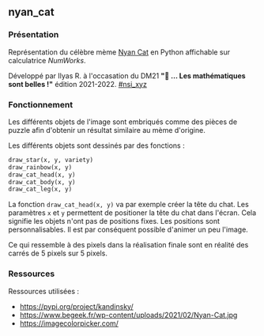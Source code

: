 ## nyan_cat

### Présentation

Représentation du célèbre mème [Nyan Cat](https://fr.wikipedia.org/wiki/Nyan_Cat) en Python affichable sur calculatrice *NumWorks*.

Développé par Ilyas R. à l'occasation du DM21 **"💖 … Les mathématiques sont belles !"** édition 2021-2022. [#nsi_xyz](https://twitter.com/nsi_xyz)

### Fonctionnement

Les différents objets de l'image sont embriqués comme des pièces de puzzle afin d'obtenir un résultat similaire au mème d'origine.

Les différents objets sont dessinés par des fonctions :
```py
draw_star(x, y, variety)
draw_rainbow(x, y)
draw_cat_head(x, y)
draw_cat_body(x, y)
draw_cat_leg(x, y)
```
La fonction `draw_cat_head(x, y)` va par exemple créer la tête du chat. Les paramètres `x` et `y` permettent de positioner la tête du chat dans l'écran. Cela signifie les objets n'ont pas de positions fixes. Les positions sont personnalisables. Il est par conséquent possible d'animer un peu l'image.

Ce qui ressemble à des pixels dans la réalisation finale sont en réalité des carrés de 5 pixels sur 5 pixels.

### Ressources

Ressources utilisées :
- https://pypi.org/project/kandinsky/
- https://www.begeek.fr/wp-content/uploads/2021/02/Nyan-Cat.jpg
- https://imagecolorpicker.com/

